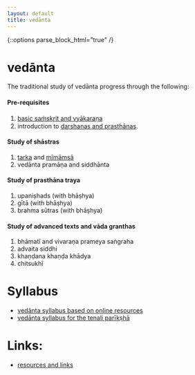 ```yaml
---
layout: default
title: vedānta
---
```


{::options parse_block_html="true" /}

# vedānta

The traditional study of vedānta progress through the following:

#### Pre-requisites

1. [basic saṁskr̥it and vyākaraṇa](pages/samskrit)
2. introduction to [darshanas and prasthānas](pages/prasthana).

#### Study of shāstras 

1. [tarka](pages/tarka) and [mīmāmsā](pages/mimamsa)
2. vedānta pramāṇa and siddhānta

#### Study of prasthāna traya

1. upaniṣhads (with bhāṣhya)
2. gītā (with bhāṣhya)
3. brahma sūtras (with bhāṣhya)

#### Study of advanced texts and vāda granthas

1. bhāmatī and vivaraṇa prameya saṅgraha
2. advaita siddhi
3. khaṇḍana khaṇḍa khādya
4. chitsukhī

# Syllabus

- [vedānta syllabus based on online resources](pages/syllabus/online)
- [vedānta syllabus for the tenali parīkṣhā](pages/syllabus/tenali)

# Links:

- [resources and links](pages/links)